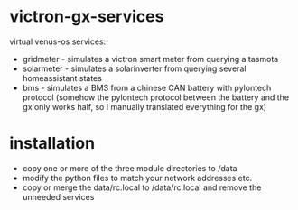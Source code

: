 # victron-gx-services

virtual venus-os services:
 * gridmeter - simulates a victron smart meter from querying a tasmota
 * solarmeter - simulates a solarinverter from querying several homeassistant states
 * bms - simulates a BMS from a chinese CAN battery with pylontech protocol (somehow the pylontech protocol between the battery and the gx only works half, so I manually translated everything for the gx)


# installation

- copy one or more of the three module directories to /data
- modify the python files to match your network addresses etc.
- copy or merge the data/rc.local to /data/rc.local and remove the unneeded services
